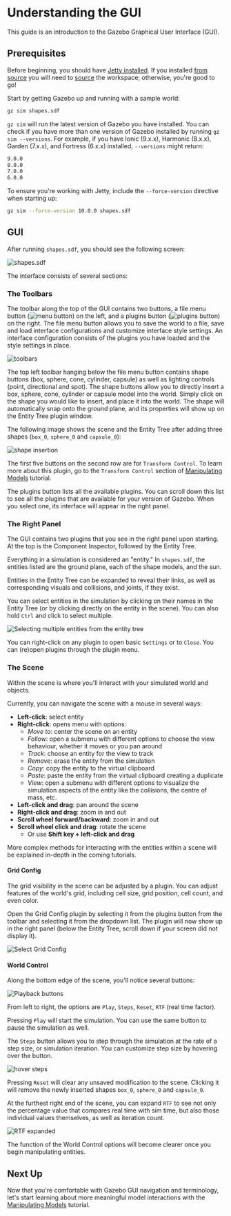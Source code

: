 # Understanding the GUI

This guide is an introduction to the Gazebo Graphical User Interface (GUI).

## Prerequisites

Before beginning, you should have [Jetty installed](install).
If you installed [from source](install)
you will need to [source](install_ubuntu_src.md#using-the-workspace) the workspace;
otherwise, you're good to go!

Start by getting Gazebo up and running with a sample world:

```bash
gz sim shapes.sdf
```

`gz sim` will run the latest version of Gazebo you have installed.
You can check if you have more than one version of Gazebo installed by running `gz sim --versions`.
For example, if you have Ionic (9.x.x), Harmonic (8.x.x), Garden (7.x.x), and Fortress (6.x.x) installed, `--versions` might return:

```bash
9.0.0
8.0.0
7.0.0
6.0.0
```

To ensure you're working with Jetty, include the `--force-version` directive when starting up:

```bash
gz sim --force-version 10.0.0 shapes.sdf
```

## GUI

After running `shapes.sdf`, you should see the following screen:

![shapes.sdf](tutorials/gui/shapes.png)

The interface consists of several sections:

### The Toolbars

The toolbar along the top of the GUI contains two buttons, a file menu button (![menu button](tutorials/gui/menu_btn.png)) on the left, and a plugins button (![plugins button](tutorials/gui/plugins_btn.png)) on the right.
The file menu button allows you to save the world to a file, save and load interface configurations and customize interface style settings.
An interface configuration consists of the plugins you have loaded and the style settings in place.

![toolbars](tutorials/gui/toolbars.png)

The top left toolbar hanging below the file menu button contains shape buttons (box, sphere, cone, cylinder, capsule) as well as lighting controls (point, directional and spot).
The shape buttons allow you to directly insert a box, sphere, cone, cylinder or capsule model into the world.
Simply click on the shape you would like to insert, and place it into the world.
The shape will automatically snap onto the ground plane, and its properties will show up on the Entity Tree plugin window.

The following image shows the scene and the Entity Tree after adding three shapes (`box_0`, `sphere_0` and `capsule_0`):

![shape insertion](tutorials/gui/shape_insertion.png)

The first five buttons on the second row are for `Transform Control`.
To learn more about this plugin, go to the `Transform Control` section of [Manipulating Models](manipulating_models) tutorial.

The plugins button lists all the available plugins.
You can scroll down this list to see all the plugins that are available for your version of Gazebo.
When you select one, its interface will appear in the right panel.

### The Right Panel

The GUI contains two plugins that you see in the right panel upon starting.
At the top is the Component Inspector, followed by the Entity Tree.

Everything in a simulation is considered an "entity."
In `shapes.sdf`, the entities listed are the ground plane, each of the shape models, and the sun.

Entities in the Entity Tree can be expanded to reveal their links, as well as corresponding visuals and collisions, and joints, if they exist.

You can select entities in the simulation by clicking on their names in the Entity Tree (or by clicking directly on the entity in the scene).
You can also hold `Ctrl` and click to select multiple.

![Selecting multiple entities from the entity tree](tutorials/gui/entity_select.png)

You can right-click on any plugin to open basic `Settings` or to `Close`.
You can (re)open plugins through the plugin menu.

### The Scene

Within the scene is where you'll interact with your simulated world and objects.

Currently, you can navigate the scene with a mouse in several ways:

* **Left-click**: select entity
* **Right-click**: opens menu with options:
  * *Move to*: center the scene on an entity
  * *Follow*: open a submenu with different options to choose the view behaviour, whether it moves or you pan around
  * *Track*: choose an entity for the view to track
  * *Remove*: erase the entity from the simulation
  * *Copy*: copy the entity to the virtual clipboard
  * *Paste*: paste the entity from the virtual clipboard creating a duplicate
  * *View*: open a submenu with different options to visualize the simulation aspects of the entity like the collisions, the centre of mass, etc.
* **Left-click and drag**: pan around the scene
* **Right-click and drag**: zoom in and out
* **Scroll wheel forward/backward**: zoom in and out
* **Scroll wheel click and drag**: rotate the scene
  * Or use **Shift key + left-click and drag**

More complex methods for interacting with the entities within a scene will be explained in-depth in the coming tutorials.

#### Grid Config

The grid visibility in the scene can be adjusted by a plugin.
You can adjust features of the world's grid, including cell size, grid position, cell count, and even color.

Open the Grid Config plugin by selecting it from the plugins button from the toolbar and selecting it from the dropdown list.
The plugin will now show up in the right panel (below the Entity Tree, scroll down if your screen did not display it).

![Select Grid Config](tutorials/gui/grid_config.png)

#### World Control

Along the bottom edge of the scene, you'll notice several buttons:

![Playback buttons](tutorials/gui/playback.png)

From left to right, the options are `Play`, `Steps`, `Reset`,  `RTF` (real time factor).

Pressing `Play` will start the simulation.
You can use the same button to pause the simulation as well.

The `Steps` button allows you to step through the simulation at the rate of a step size, or simulation iteration.
You can customize step size by hovering over the button.

![hover steps](tutorials/gui/hover_steps.png)

Pressing `Reset` will clear any unsaved modification to the scene. Clicking it will remove the newly inserted shapes `box_0`, `sphere_0` and `capsule_0`.

At the furthest right end of the scene, you can expand `RTF` to see not only the percentage value that compares real time with sim time, but also those individual values themselves, as well as iteration count.

![RTF expanded](tutorials/gui/rtf_expanded.png)

The function of the World Control options will become clearer once you begin manipulating entities.

## Next Up

Now that you're comfortable with Gazebo GUI navigation and terminology, let's start learning about more meaningful model interactions with the [Manipulating Models](manipulating_models) tutorial.
